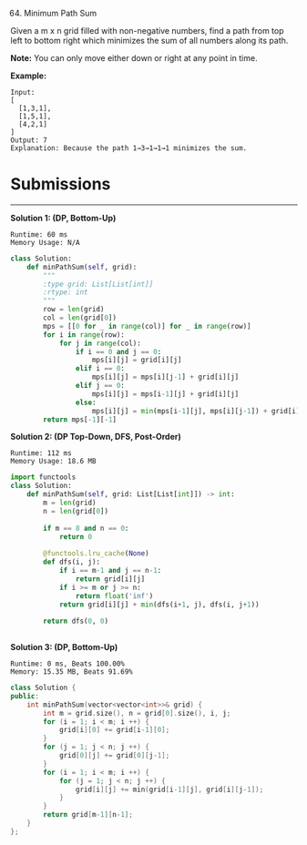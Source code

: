 64. Minimum Path Sum

Given a m x n grid filled with non-negative numbers, find a path from top left to bottom right which minimizes the sum of all numbers along its path.

**Note:** You can only move either down or right at any point in time.

**Example:**
```
Input:
[
  [1,3,1],
  [1,5,1],
  [4,2,1]
]
Output: 7
Explanation: Because the path 1→3→1→1→1 minimizes the sum.
```

# Submissions
---
**Solution 1: (DP, Bottom-Up)**
```
Runtime: 60 ms
Memory Usage: N/A
```
```python
class Solution:
    def minPathSum(self, grid):
        """
        :type grid: List[List[int]]
        :rtype: int
        """
        row = len(grid)
        col = len(grid[0])
        mps = [[0 for _ in range(col)] for _ in range(row)]
        for i in range(row):
            for j in range(col):
                if i == 0 and j == 0:
                    mps[i][j] = grid[i][j]
                elif i == 0:
                    mps[i][j] = mps[i][j-1] + grid[i][j]
                elif j == 0:
                    mps[i][j] = mps[i-1][j] + grid[i][j]
                else:
                    mps[i][j] = min(mps[i-1][j], mps[i][j-1]) + grid[i][j]
        return mps[-1][-1]
```

**Solution 2: (DP Top-Down, DFS, Post-Order)**
```
Runtime: 112 ms
Memory Usage: 18.6 MB
```
```python
import functools
class Solution:
    def minPathSum(self, grid: List[List[int]]) -> int:
        m = len(grid)
        n = len(grid[0])
        
        if m == 8 and n == 0:
            return 0
        
        @functools.lru_cache(None)
        def dfs(i, j):
            if i == m-1 and j == n-1:
                return grid[i][j]
            if i >= m or j >= n:
                return float('inf')
            return grid[i][j] + min(dfs(i+1, j), dfs(i, j+1))
        
        return dfs(0, 0)
    
```

**Solution 3: (DP, Bottom-Up)**
```
Runtime: 0 ms, Beats 100.00%
Memory: 15.35 MB, Beats 91.69%
```
```c++
class Solution {
public:
    int minPathSum(vector<vector<int>>& grid) {
        int m = grid.size(), n = grid[0].size(), i, j;
        for (i = 1; i < m; i ++) {
            grid[i][0] += grid[i-1][0];
        }
        for (j = 1; j < n; j ++) {
            grid[0][j] += grid[0][j-1];
        }
        for (i = 1; i < m; i ++) {
            for (j = 1; j < n; j ++) {
                grid[i][j] += min(grid[i-1][j], grid[i][j-1]);
            }
        }
        return grid[m-1][n-1];
    }
};
```

